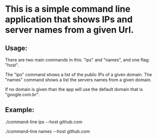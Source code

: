 # This is a simple command line application that shows IPs and server names from a given Url.

## Usage:
There are two main commands in this: "ips" and "names", and one flag: "host".

The "ips" command shows a list of the public IPs of a given domain. The "names" command shows a list the servers names from a given domain.

If no domain is given than the app will use the default domain that is "google.com.br".

## Example:
./command-line ips --host github.com

./command-line names --host github.com
